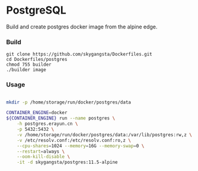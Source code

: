 # PostgreSQL

Build and create postgres docker image from the alpine edge.

### Build
```shell
git clone https://github.com/skygangsta/Dockerfiles.git
cd Dockerfiles/postgres
chmod 755 builder
./builder image
```

### Usage

```sh

mkdir -p /home/storage/run/docker/postgres/data

CONTAINER_ENGINE=docker
${CONTAINER_ENGINE} run --name postgres \
    -h postgres.erayun.cn \
    -p 5432:5432 \
    -v /home/storage/run/docker/postgres/data:/var/lib/postgres:rw,z \
    -v /etc/resolv.conf:/etc/resolv.conf:ro,z \
    --cpu-shares=1024 --memory=16G --memory-swap=0 \
    --restart=always \
    --oom-kill-disable \
    -it -d skygangsta/postgres:11.5-alpine

```
